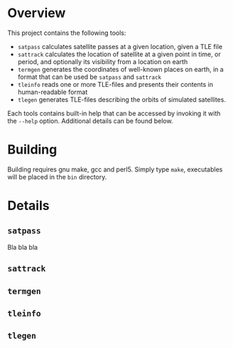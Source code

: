 Overview
========
This project contains the following tools:
* `satpass` calculates satellite passes at a given location, given a TLE file
* `sattrack` calculates the location of satellite at a given point in time,
  or period, and optionally its visibility from a location on earth
* `termgen` generates the coordinates of well-known places on earth, in a format
  that can be used be `satpass` and `sattrack`
* `tleinfo` reads one or more TLE-files and presents their contents in human-readable
  format
* `tlegen` generates TLE-files describing the orbits of simulated satellites.

Each tools contains built-in help that can be accessed by invoking it with the
`--help` option. Additional details can be found below.

Building
========
Building requires gnu make, gcc and perl5. Simply type `make`, executables will be placed
in the `bin` directory.

Details
=======

`satpass`
---------
Bla bla bla

`sattrack`
----------

`termgen`
---------

`tleinfo`
---------

`tlegen`
--------


